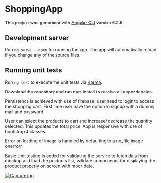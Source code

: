 # ShoppingApp

This project was generated with [Angular CLI](https://github.com/angular/angular-cli) version 6.2.5.

## Development server

Run `ng serve --open` for running the app. The app will automatically reload if you change any of the source files.

## Running unit tests

Run `ng test` to execute the unit tests via [Karma](https://karma-runner.github.io).


Download the repository and run npm install to resolve all dependencies.

Persistence is achieved with use of firebase, user need to login to access the shopping cart. First time user have the option to signup with a dummy mail and password. 

User can select the products to cart and increase/ decrease the quantity selected. This updates the total price.
App is responsive with use of bootstrap 4 classes.

Error on loading of image is handled by defaulting to a no_file image onerrorr

Basic Unit testing is added for validating the service to fetch data from mockup and load the products list, validate components for displaying the product properly on screen with mock data.

[![Capture.jpg](https://i.postimg.cc/9MshYR4g/Capture.jpg)](https://postimg.cc/0MGF8N07)
